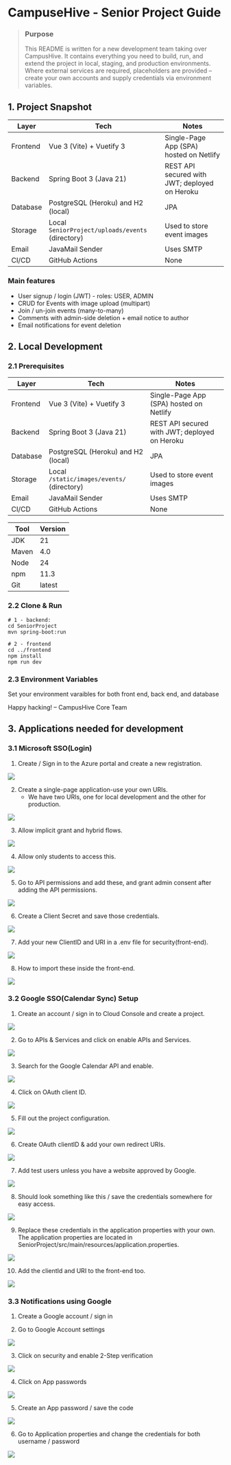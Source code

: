 # CampuseHive - Senior Project Guide

> ### Purpose
>This README is written for a new development team taking over CampusHive.  It contains everything you need to build, run, and extend the project in local, staging, and production environments.  Where external services are required, placeholders are provided – create your own accounts and supply credentials via environment variables.

## 1. Project Snapshot
| Layer  | Tech | Notes |
| ------------- | ------------- | ------------- |
| Frontend | Vue 3 (Vite) + Vuetify 3  | Single-Page App (SPA) hosted on Netlify |
| Backend | Spring Boot 3 (Java 21)  | REST API secured with JWT; deployed on Heroku |
| Database | PostgreSQL (Heroku) and H2 (local)  | JPA |
| Storage | Local `SeniorProject/uploads/events` (directory) | Used to store event images |
| Email | JavaMail Sender | Uses SMTP |
| CI/CD | GitHub Actions | None |

### Main features
- User signup / login (JWT) - roles: USER, ADMIN
- CRUD for Events with image upload (multipart)
- Join / un-join events (many-to-many)
- Comments with admin-side deletion + email notice to author
- Email notifications for event deletion

## 2. Local Development
### 2.1 Prerequisites

| Layer  | Tech | Notes |
| ------------- | ------------- | ------------- |
| Frontend | Vue 3 (Vite) + Vuetify 3  | Single-Page App (SPA) hosted on Netlify |
| Backend | Spring Boot 3 (Java 21)  | REST API secured with JWT; deployed on Heroku |
| Database | PostgreSQL (Heroku) and H2 (local)  | JPA |
| Storage | Local `/static/images/events/` (directory) | Used to store event images |
| Email | JavaMail Sender | Uses SMTP |
| CI/CD | GitHub Actions | None |

| Tool  | Version |
| ------------- | ------------- |
| JDK | 21 |
| Maven | 4.0 |
| Node | 24 |
| npm | 11.3 |
| Git | latest |


### 2.2 Clone & Run
```
# 1 - backend:
cd SeniorProject
mvn spring-boot:run

# 2 - frontend
cd ../frontend
npm install
npm run dev
```

### 2.3 Environment Variables
Set your environment varaibles for both front end, back end, and database


Happy hacking!  – CampusHive Core Team


## 3. Applications needed for development
### 3.1 Microsoft SSO(Login)

1. Create / Sign in to the Azure portal and create a new registration.

![](doc/images/Microsoft1.png)

2. Create a single-page application-use your own URIs.
    - We have two URIs, one for local development and the other for production.

![](doc/images/Microsoft2.png)

3. Allow implicit grant and hybrid flows.

![](doc/images/Microsoft3.png)

4. Allow only students to access this.

![](doc/images/Microsoft4.png)

5. Go to API permissions and add these, and grant admin consent after adding the API permissions.

![](doc/images/Microsoft5.png)

6. Create a Client Secret and save those credentials.

![](doc/images/Microsoft6.png)

7. Add your new ClientID and URI in a .env file for security(front-end).

![](doc/images/Microsoft7.png)

8. How to import these inside the front-end.

![](doc/images/Microsoft8.png)


### 3.2 Google SSO(Calendar Sync) Setup

1. Create an account / sign in to Cloud Console and create a project.

![](doc/images/Google1.png)

2. Go to APIs & Services and click on enable APIs and Services.

![](doc/images/Google2.png)

3. Search for the Google Calendar API and enable.

![](doc/images/Google3.png)

4. Click on OAuth client ID.

![](doc/images/Google4.png)

5. Fill out the project configuration.

![](doc/images/Google5.png)

6. Create OAuth clientID & add your own redirect URIs.

![](doc/images/Google6.png)

7. Add test users unless you have a website approved by Google.

![](doc/images/Google7.png)

8. Should look something like this / save the credentials somewhere for easy access.

![](doc/images/Google8.png)

9. Replace these credentials in the application properties with your own. The application properties are located in SeniorProject/src/main/resources/application.properties.

![](doc/images/Google9.png)

10. Add the clientId and URI to the front-end too.

![](doc/images/Google10.png)

### 3.3 Notifications using Google

1. Create a Google account / sign in 

2. Go to Google Account settings

![](doc/images/Notis2.png)

3. Click on security and enable 2-Step verification

![](doc/images/Notis3.png)

4. Click on App passwords

![](doc/images/Notis4.png)

5. Create an App password / save the code

![](doc/images/Notis5.png)

6. Go to Application properties and change the credentials for both username / password

![](doc/images/Notis6.png)

